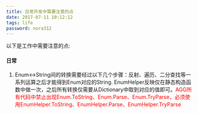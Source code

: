 ```yaml
---
title: 日常开发中需要注意的点
date: 2017-07-11 10:12:12
tags: life
password: nora312
---
```


以下是工作中需要注意的点:

<!-- more-->
#### 日常
1. Enum↔String间的转换需要经过以下几个步骤：反射、遍历、二分查找等一系列运算之后才能得到Enum对应的String. EnumHelper反映仅在静态构造函数中做一次，之后所有转换仅需要从Dictionary中取到对应的值即可。<font color="red">AGG所有代码中禁止出现Enum.ToString、Enum.Parse、Enum.TryParse，必须使用EnumHelper.ToString、EnumHelper.Parse、EnumHelper.TryParse</font>
<br>

